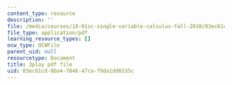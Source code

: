 ```yaml
---
content_type: resource
description: ''
file: /media/courses/18-01sc-single-variable-calculus-fall-2010/03ec61cd0ba4784647caf9da1dd6535c_1RLctDS2hUQ.pdf
file_type: application/pdf
learning_resource_types: []
ocw_type: OCWFile
parent_uid: null
resourcetype: Document
title: 3play pdf file
uid: 03ec61cd-0ba4-7846-47ca-f9da1dd6535c
---
```

